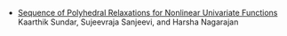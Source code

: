 - [Sequence of Polyhedral Relaxations for Nonlinear Univariate Functions](https://arxiv.org/pdf/2005.13445.pdf) Kaarthik Sundar, Sujeevraja Sanjeevi, and Harsha Nagarajan
